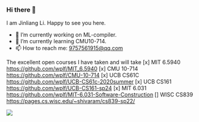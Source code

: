 ### Hi there 👋
I am Jinliang Li. Happy to see you here.
- 🔭 I’m currently working on  ML-compiler.
- 🌱 I’m currently learning CMU10-714.
- 📫 How to reach me: 9757561915@qq.com</p>

The excellent open courses I have taken and will take
[x] MIT 6.5940 https://github.com/wplf/MIT_6.5940
[x] CMU 10-714 https://github.com/wplf/CMU-10-714
[x] UCB CS61C https://github.com/wplf/UCB-CS61c-2020summer
[x] UCB CS161 https://github.com/wplf/UCB-CS161-sp24
[x] MIT 6.031 https://github.com/wplf/MIT-6.031-Software-Construction
[] WISC CS839 https://pages.cs.wisc.edu/~shivaram/cs839-sp22/


<a href=" ">
  <img src="https://github-readme-stats.vercel.app/api?username=wplf&show_icons=true&theme=tokyonight" />
</a >
<!-- <a href=" ">
 <img src="https://github-readme-stats.vercel.app/api/top-langs/?username=wplf" />
</a > -->

<!--
**wplf/wplf** is a ✨ _special_ ✨ repository because its `README.md` (this file) appears on your GitHub profile.
Here are some ideas to get you started:
-->
